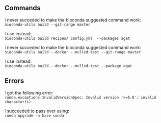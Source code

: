 ## Commands
I never succeded to make the bioconda suggested command work:  
`bioconda-utils build --git-range master`

I use instead:  
`bioconda-utils build recipes/ config.yml  --packages agat`


I never succeded to make the bioconda suggested command work:  
`bioconda-utils build --docker --mulled-test --git-range master`

I use instead:  
`bioconda-utils build --docker --mulled-test --package agat`


## Errors
I got the following error:  
`conda.exceptions.InvalidVersionSpec: Invalid version '>=5.8': invalid character(s)`

I succeeded to pass over using:  
`conda upgrade -n base conda`
